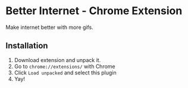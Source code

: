 # Better Internet - Chrome Extension
Make internet better with more gifs.

## Installation
1. Download extension and unpack it.
2. Go to `chrome://extensions/` with Chrome
3. Click `Load unpacked` and select this plugin
4. Yay!
